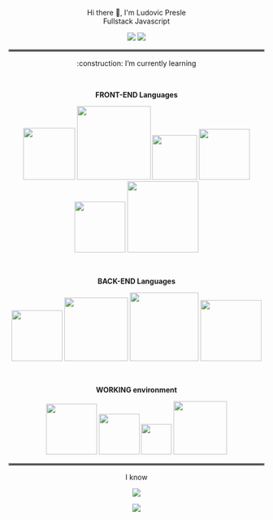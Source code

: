 <p align="center">
    Hi there 👋, I'm Ludovic Presle
    <br>
    Fullstack Javascript
</p>
<p align="center">
  <a href="https://www.linkedin.com/in/ludovic-presle"><img src="https://img.shields.io/badge/LinkedIn-0077B5?style=for-the-badge&logo=linkedin&logoColor=white"></a>
    <a href="mailto:ludovic.presle@gmail.com"><img src="https://img.shields.io/badge/Gmail-D14836?style=for-the-badge&logo=gmail&logoColor=white"></a>
</p>

<hr style="border:2px solid gray">

<p align="center">
:construction: I’m currently learning
    </p>
    <br>
    <p align="center">
<strong> FRONT-END Languages</strong>
    </p>
<p align="center">
  
<img src="https://img.shields.io/badge/html5-%23E34F26.svg?style=for-the-badge&logo=html5&logoColor=white" width="102">
    <img src="https://img.shields.io/badge/javascript-%23323330.svg?style=for-the-badge&logo=javascript&logoColor=%23F7DF1E" width="145">
    <img src="https://img.shields.io/badge/css3-grey?style=for-the-badge&logo=css3&logoColor=%231572B6" width="88">
    <img src="https://img.shields.io/badge/react-%2320232a.svg?style=for-the-badge&logo=react&logoColor=%2361DAFB" width="100">
    <img src="https://img.shields.io/badge/redux-%23593d88.svg?style=for-the-badge&logo=redux&logoColor=white" width="100">
     <img src="https://img.shields.io/badge/bootstrap-%238511FA.svg?style=for-the-badge&logo=bootstrap&logoColor=white" width="140">
    
</p>
<br>
    <p align="center">
<strong>BACK-END Languages</strong>
    </p>
<p align="center">
  <img src="https://img.shields.io/badge/node.js-6DA55F?style=for-the-badge&logo=node.js&logoColor=white" width="100">
    <img src="https://img.shields.io/badge/express.js-%23404d59.svg?style=for-the-badge&logo=express&logoColor=%2361DAFB" width="125">
    <img src="https://img.shields.io/badge/PostgreSQL-grey?style=for-the-badge&logo=PostgreSQL&logoColor=%2352B0E7" width="135">
    <img src="https://img.shields.io/badge/sequelize-grey?style=for-the-badge&logo=sequelize&logoColor=%2352B0E7" width="120">
</p>

<p align="center">
 
</p>
<br>
   <p align="center">
<strong>WORKING environment</strong>
    </p>
<p align="center">
  <img src="https://img.shields.io/badge/VSCode-grey?logo=visualstudiocode&logoColor=%23007ACC" width="100">
    <img src="https://img.shields.io/badge/Linux-grey?logo=linux&logoColor=%23FCC624"width="80">
    <img src="https://img.shields.io/badge/Git-grey?logo=git&logoColor=%23F05032"width="60">
    <img src="https://img.shields.io/badge/windows-grey?logo=windows&logoColor=%230078D4"width="105">
    

</p>
<hr style="border:2px solid gray">
<p align="center">
I know
</p>
<p align="center">
  <img src="https://user-images.githubusercontent.com/102413282/179761195-c146babd-f55c-4955-9370-5dc66687e284.png">
</p>
<p align="center">
<img src="https://user-images.githubusercontent.com/102413282/179765533-db4b496b-17d5-496d-90b5-a5b7c8286044.png">
</p>


